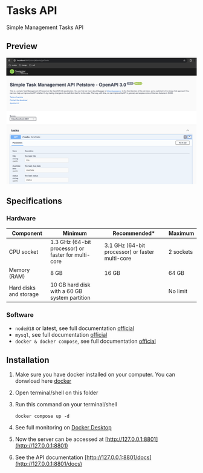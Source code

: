 # Tasks API

Simple Management Tasks API

## Preview

![docs preview](images/preview.png)

## Specifications

### Hardware

| Component              | Minimum                                             | Recommended\*                                   | Maximum   |
| ---------------------- | --------------------------------------------------- | ----------------------------------------------- | --------- |
| CPU socket             | 1.3 GHz (64-bit processor) or faster for multi-core | 3.1 GHz (64-bit processor) or faster multi-core | 2 sockets |
| Memory (RAM)           | 8 GB                                                | 16 GB                                           | 64 GB     |
| Hard disks and storage | 10 GB hard disk with a 60 GB system partition       |                                                 | No limit  |

### Software

- `node@18` or latest, see full documentation [official](https://www.docker.com/)
- `mysql`, see full documentation [official](https://www.docker.com/)
- `docker & docker compose`, see full documentation [official](https://www.docker.com/)

## Installation

1.  Make sure you have docker installed on your computer. You can donwload here [docker](https://docs.docker.com/engine/install/)
2.  Open terminal/shell on this folder
3.  Run this command on your terminal/shell

    ```
    docker compose up -d
    ```

4.  See full monitoring on [Docker Desktop](https://www.docker.com/products/docker-desktop/)
5.  Now the server can be accessed at [http://127.0.0.1:8801](http://127.0.0.1:8801)
6.  See the API documentation [http://127.0.0.1:8801/docs](http://127.0.0.1:8801/docs)
